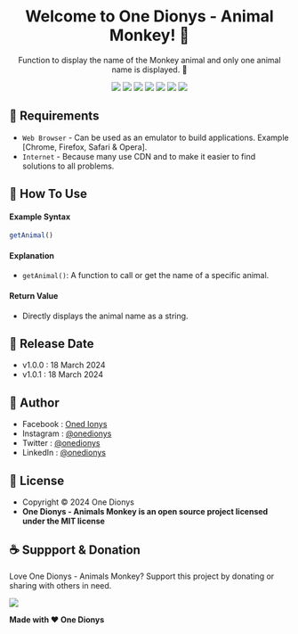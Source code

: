 <h1 align="center">Welcome to One Dionys - Animal Monkey! 👋 </h1>

<p align="center">Function to display the name of the Monkey animal and only one animal name is displayed. 💖 </p>

<p align="center">
<img src="https://img.shields.io/github/contributors/onedionys/onedionys-animal-monkey?style=flat-square">
<img src="https://img.shields.io/github/issues/onedionys/onedionys-animal-monkey?style=flat-square">
<img src="https://img.shields.io/github/stars/onedionys/onedionys-animal-monkey?style=flat-square"> 
<img src="https://img.shields.io/github/forks/onedionys/onedionys-animal-monkey?style=flat-square">
<img src="https://img.shields.io/github/last-commit/onedionys/onedionys-animal-monkey.svg?style=flat-square">
<img src="https://img.shields.io/github/languages/code-size/onedionys/onedionys-animal-monkey?style=flat-square">
<img src="https://img.shields.io/github/license/onedionys/onedionys-animal-monkey?style=flat-square">
</p>

## 💾 Requirements

* `Web Browser` - Can be used as an emulator to build applications. Example [Chrome, Firefox, Safari & Opera].
* `Internet` - Because many use CDN and to make it easier to find solutions to all problems.

## 🎯 How To Use

#### Example Syntax

```javascript
getAnimal()
```

#### Explanation

* `getAnimal()`: A function to call or get the name of a specific animal.

#### Return Value

* Directly displays the animal name as a string.

## 📆 Release Date

* v1.0.0 : 18 March 2024
* v1.0.1 : 18 March 2024

## 🧑 Author

* Facebook : <a href="https://www.facebook.com/theonedionys"> Oned Ionys</a>
* Instagram : <a href="https://www.instagram.com/onedionys/"> @onedionys</a>
* Twitter : <a href="https://twitter.com/onedionys"> @onedionys</a>
* LinkedIn :  <a href="https://www.linkedin.com/in/onedionys/"> @onedionys</a>

## 📝 License

* Copyright © 2024 One Dionys
* **One Dionys - Animals Monkey is an open source project licensed under the MIT license**

## ☕️ Suppport & Donation

Love One Dionys - Animals Monkey? Support this project by donating or sharing with others in need.

<a href="https://www.buymeacoffee.com/onedionys"><img src="https://img.shields.io/badge/Buy_Me_A_Coffee-FFDD00?style=for-the-badge&logo=buy-me-a-coffee&logoColor=black"/> </a>

**Made with ❤️ One Dionys**
